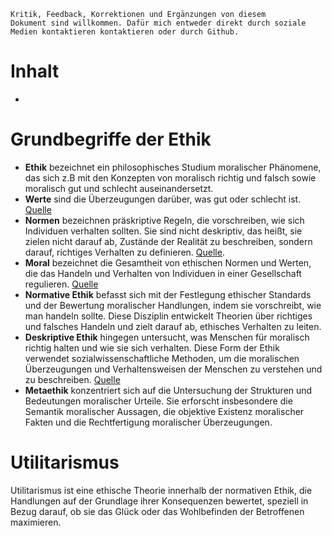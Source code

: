 <code>Kritik, Feedback, Korrektionen und Ergänzungen von diesem Dokument sind willkommen. Dafür mich entweder direkt durch soziale Medien kontaktieren kontaktieren oder durch Github.</code>
# Inhalt
-
# Grundbegriffe der Ethik
- **Ethik** bezeichnet ein philosophisches Studium moralischer Phänomene, das sich z.B mit den Konzepten von moralisch richtig und falsch sowie moralisch gut und schlecht auseinandersetzt.
- **Werte** sind die Überzeugungen darüber, was gut oder schlecht ist. [Quelle](https://ethicsunwrapped.utexas.edu/glossary/values)
- **Normen** bezeichnen präskriptive Regeln, die vorschreiben, wie sich Individuen verhalten sollten. Sie sind nicht deskriptiv, das heißt, sie zielen nicht darauf ab, Zustände der Realität zu beschreiben, sondern darauf, richtiges Verhalten zu definieren.  [Quelle](https://www.encyclopedia.com/social-sciences-and-law/sociology-and-social-reform/sociology-general-terms-and-concepts/norms). 
- **Moral** bezeichnet die Gesamtheit von ethischen Normen und Werten, die das Handeln und Verhalten von Individuen in einer Gesellschaft regulieren. [Quelle](https://www.lernen.net/artikel/moral-ethik-16726/)
- **Normative Ethik** befasst sich mit der Festlegung ethischer Standards und der Bewertung moralischer Handlungen, indem sie vorschreibt, wie man handeln sollte. Diese Disziplin entwickelt Theorien über richtiges und falsches Handeln und zielt darauf ab, ethisches Verhalten zu leiten. 
- **Deskriptive Ethik** hingegen untersucht, was Menschen für moralisch richtig halten und wie sie sich verhalten. Diese Form der Ethik verwendet sozialwissenschaftliche Methoden, um die moralischen Überzeugungen und Verhaltensweisen der Menschen zu verstehen und zu beschreiben. [Quelle](https://en.wikipedia.org/wiki/Descriptive_ethics)
- **Metaethik** konzentriert sich auf die Untersuchung der Strukturen und Bedeutungen moralischer Urteile. Sie erforscht insbesondere die Semantik moralischer Aussagen, die objektive Existenz moralischer Fakten und die Rechtfertigung moralischer Überzeugungen.

# Utilitarismus
Utilitarismus ist eine ethische Theorie innerhalb der normativen Ethik, die Handlungen auf der Grundlage ihrer Konsequenzen bewertet, speziell in Bezug darauf, ob sie das Glück oder das Wohlbefinden der Betroffenen maximieren.
